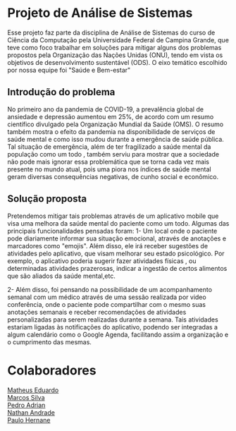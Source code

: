 # Projeto de Análise de Sistemas

Esse projeto faz parte da disciplina de Análise de Sistemas do curso de Ciência da Computação pela Universidade Federal de Campina Grande, que teve como foco trabalhar em soluções para mitigar alguns dos problemas propostos pela Organização das Nações Unidas (ONU), tendo em vista os objetivos de desenvolvimento sustentável (ODS). O eixo temático escolhido por nossa equipe foi "Saúde e Bem-estar"

## Introdução do problema

No primeiro ano da pandemia de COVID-19, a prevalência global de ansiedade e 
depressão aumentou em 25%, de acordo com um resumo científico 
divulgado pela Organização Mundial da Saúde (OMS). O resumo também mostra o efeito da pandemia na disponibilidade de serviços de saúde mental e como isso mudou durante a emergência de saúde pública. Tal situação de emergência, além de ter fragilizado a saúde mental da população como um todo , também serviu para mostrar que a sociedade não pode mais ignorar essa problemática que se torna cada vez mais presente no mundo atual, pois uma piora nos índices de saúde mental geram diversas consequências negativas, de cunho social e econômico.

## Solução proposta

Pretendemos mitigar tais problemas através de um aplicativo mobile que visa uma melhora da saúde mental do paciente como um todo. Algumas das principais funcionalidades pensadas foram: 
1- Um local onde o paciente pode diariamente informar sua situação emocional, através de anotações e marcadores como "emojis". Além disso, ele irá receber sugestões de atividades pelo aplicativo, que visam melhorar seu estado psicológico. Por exemplo, o aplicativo poderia sugerir fazer atividades físicas , ou determinadas atividades prazerosas, indicar a ingestão de certos alimentos que são aliados da saúde mental,etc. 

2- Além disso, foi pensando na possibilidade de um acompanhamento semanal com um médico através de uma sessão realizada por video conferência, onde o paciente pode compartilhar com o mesmo suas anotações semanais e receber recomendações de atividades personalizadas para serem realizadas durante a semana. Tais atividades estariam ligadas às notificações do aplicativo, podendo ser integradas a algum calendário como o Google Agenda, facilitando assim a organização e o cumprimento das mesmas.

# Colaboradores
[Matheus Eduardo](https://github.com/HurleySA)\
[Marcos Silva](https://github.com/marcossilvaxx)\
[Pedro Adrian](https://github.com/adrianmartinez-cg)\
[Nathan Andrade](https://github.com/Nathan4Andrade)\
[Paulo Hernane](https://github.com/PauloHFS)





